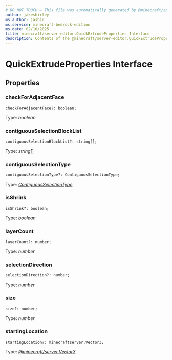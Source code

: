 ```yaml
---
# DO NOT TOUCH — This file was automatically generated by @minecraft/api-docs-generator, to report problems file an issue at https://github.com/Mojang/minecraft-scripting-libraries
author: jakeshirley
ms.author: jashir
ms.service: minecraft-bedrock-edition
ms.date: 02/10/2025
title: minecraft/server-editor.QuickExtrudeProperties Interface
description: Contents of the @minecraft/server-editor.QuickExtrudeProperties class.
---
```

# QuickExtrudeProperties Interface

## Properties

### **checkForAdjacentFace**
`checkForAdjacentFace?: boolean;`

Type: *boolean*

### **contiguousSelectionBlockList**
`contiguousSelectionBlockList?: string[];`

Type: *string*[]

### **contiguousSelectionType**
`contiguousSelectionType?: ContiguousSelectionType;`

Type: [*ContiguousSelectionType*](ContiguousSelectionType.md)

### **isShrink**
`isShrink?: boolean;`

Type: *boolean*

### **layerCount**
`layerCount?: number;`

Type: *number*

### **selectionDirection**
`selectionDirection?: number;`

Type: *number*

### **size**
`size?: number;`

Type: *number*

### **startingLocation**
`startingLocation?: minecraftserver.Vector3;`

Type: [*@minecraft/server.Vector3*](../../../scriptapi/minecraft/server/Vector3.md)
